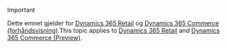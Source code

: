 > [!IMPORTANT]
> <span data-ttu-id="081fc-101">Dette emnet gjelder for [Dynamics 365 Retail](../index.md) og [Dynamics 365 Commerce (forhåndsvisning)](../../commerce/index.md).</span><span class="sxs-lookup"><span data-stu-id="081fc-101">This topic applies to [Dynamics 365 Retail](../index.md) and [Dynamics 365 Commerce (Preview)](../../commerce/index.md).</span></span>
